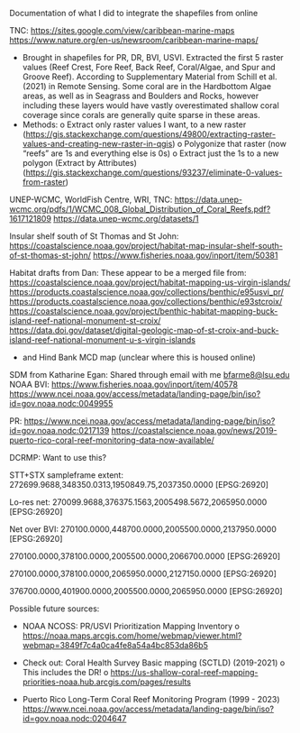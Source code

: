 Documentation of what I did to integrate the shapefiles from online

TNC:
https://sites.google.com/view/caribbean-marine-maps
https://www.nature.org/en-us/newsroom/caribbean-marine-maps/

-	Brought in shapefiles for PR, DR, BVI, USVI. Extracted the first 5 raster values (Reef Crest, Fore Reef, Back Reef, Coral/Algae, and Spur and Groove Reef). According to Supplementary Material from Schill et al. (2021) in Remote Sensing. Some coral are in the Hardbottom Algae areas, as well as in Seagrass and Boulders and Rocks, however including these layers would have vastly overestimated shallow coral coverage since corals are generally quite sparse in these areas.
-	Methods:
o	Extract only raster values I want, to a new raster (https://gis.stackexchange.com/questions/49800/extracting-raster-values-and-creating-new-raster-in-qgis)
o	Polygonize that raster (now “reefs” are 1s and everything else is 0s)
o	Extract just the 1s to a new polygon (Extract by Attributes) (https://gis.stackexchange.com/questions/93237/eliminate-0-values-from-raster)

UNEP-WCMC, WorldFish Centre, WRI, TNC:
https://data.unep-wcmc.org/pdfs/1/WCMC_008_Global_Distribution_of_Coral_Reefs.pdf?1617121809
https://data.unep-wcmc.org/datasets/1


Insular shelf south of St Thomas and St John:
https://coastalscience.noaa.gov/project/habitat-map-insular-shelf-south-of-st-thomas-st-john/
https://www.fisheries.noaa.gov/inport/item/50381


Habitat drafts from Dan:
These appear to be a merged file from:
https://coastalscience.noaa.gov/project/habitat-mapping-us-virgin-islands/
https://products.coastalscience.noaa.gov/collections/benthic/e95usvi_pr/
https://products.coastalscience.noaa.gov/collections/benthic/e93stcroix/
https://coastalscience.noaa.gov/project/benthic-habitat-mapping-buck-island-reef-national-monument-st-croix/
https://data.doi.gov/dataset/digital-geologic-map-of-st-croix-and-buck-island-reef-national-monument-u-s-virgin-islands
-	and Hind Bank MCD map (unclear where this is housed online)

SDM from Katharine Egan:
Shared through email with me bfarme8@lsu.edu
NOAA BVI:
https://www.fisheries.noaa.gov/inport/item/40578
https://www.ncei.noaa.gov/access/metadata/landing-page/bin/iso?id=gov.noaa.nodc:0049955

PR:
https://www.ncei.noaa.gov/access/metadata/landing-page/bin/iso?id=gov.noaa.nodc:0217139
https://coastalscience.noaa.gov/news/2019-puerto-rico-coral-reef-monitoring-data-now-available/


DCRMP:
Want to use this?


STT+STX sampleframe extent:
272699.9688,348350.0313,1950849.75,2037350.0000 [EPSG:26920]


Lo-res net:
270099.9688,376375.1563,2005498.5672,2065950.0000 [EPSG:26920]

Net over BVI:
270100.0000,448700.0000,2005500.0000,2137950.0000 [EPSG:26920]

270100.0000,378100.0000,2005500.0000,2066700.0000 [EPSG:26920]

270100.0000,378100.0000,2065950.0000,2127150.0000 [EPSG:26920]

376700.0000,401900.0000,2005500.0000,2065950.0000 [EPSG:26920]




Possible future sources:

-	NOAA NCOSS: PR/USVI Prioritization Mapping Inventory
o	https://noaa.maps.arcgis.com/home/webmap/viewer.html?webmap=3849f7c4a0ca4fe8a54a4bc853da86b5
-	Check out: Coral Health Survey Basic mapping (SCTLD) (2019-2021)
o	This includes the DR!
o	https://us-shallow-coral-reef-mapping-priorities-noaa.hub.arcgis.com/pages/results

- Puerto Rico Long-Term Coral Reef Monitoring Program (1999 - 2023)
https://www.ncei.noaa.gov/access/metadata/landing-page/bin/iso?id=gov.noaa.nodc:0204647

